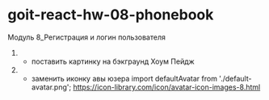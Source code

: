 # goit-react-hw-08-phonebook

Модуль 8_Регистрация и логин пользователя

1. - поставить картинку на бэкграунд Хоум Пейдж
2. - заменить иконку авы юзера import defaultAvatar from './default-avatar.png';
     https://icon-library.com/icon/avatar-icon-images-8.html
